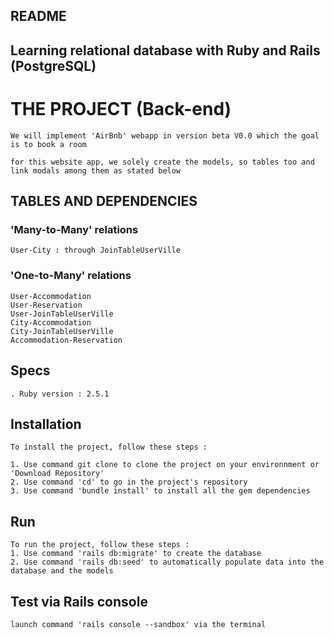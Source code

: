 ## README

## Learning relational database with Ruby and Rails (PostgreSQL)

# THE PROJECT (Back-end)

	We will implement 'AirBnb' webapp in version beta V0.0 which the goal is to book a room

	for this website app, we solely create the models, so tables too and link modals among them as stated below


## TABLES AND DEPENDENCIES

### 'Many-to-Many' relations

	User-City : through JoinTableUserVille

### 'One-to-Many' relations

	User-Accommodation
	User-Reservation
	User-JoinTableUserVille
	City-Accommodation
	City-JoinTableUserVille
	Accommodation-Reservation

## Specs

	. Ruby version : 2.5.1

## Installation

	To install the project, follow these steps :

    1. Use command git clone to clone the project on your environnment or 'Download Repository'
    2. Use command 'cd' to go in the project's repository
    3. Use command 'bundle install' to install all the gem dependencies

## Run

	To run the project, follow these steps :
	1. Use command 'rails db:migrate' to create the database
    2. Use command 'rails db:seed' to automatically populate data into the database and the models

## Test via Rails console

	launch command 'rails console --sandbox' via the terminal